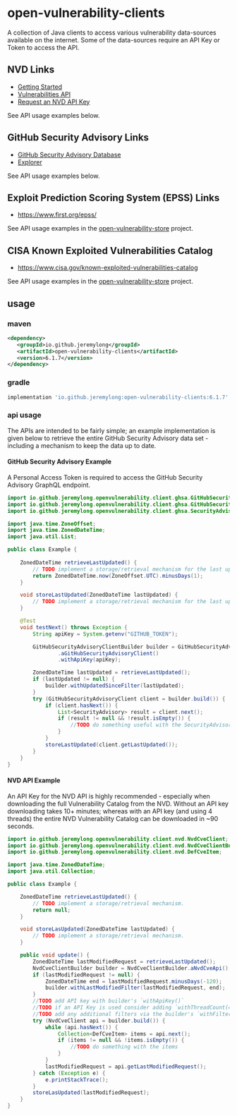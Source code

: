 # open-vulnerability-clients

A collection of Java clients to access various vulnerability data-sources available
on the internet. Some of the data-sources require an API Key or Token to access the
API.

## NVD Links

- [Getting Started](https://nvd.nist.gov/developers/start-here)
- [Vulnerabilities API](https://nvd.nist.gov/developers/vulnerabilities)
- [Request an NVD API Key](https://nvd.nist.gov/developers/request-an-api-key)

See API usage examples below.

## GitHub Security Advisory Links

- [GitHub Security Advisory Database](https://docs.github.com/en/enterprise-cloud@latest/code-security/security-advisories/global-security-advisories/browsing-security-advisories-in-the-github-advisory-database)
- [Explorer](https://docs.github.com/en/graphql/overview/explorer)

See API usage examples below.

## Exploit Prediction Scoring System (EPSS) Links

- https://www.first.org/epss/

See API usage examples in the [open-vulnerability-store](https://github.com/jeremylong/Open-Vulnerability-Project/blob/b446bd01e0f4d9bd3c12a22226fd6755d2d6170e/open-vulnerability-store/src/main/java/io/github/jeremylong/openvulnerability/VulnerabilityService.java#L112) project.

## CISA Known Exploited Vulnerabilities Catalog

- https://www.cisa.gov/known-exploited-vulnerabilities-catalog

See API usage examples in the [open-vulnerability-store](https://github.com/jeremylong/Open-Vulnerability-Project/blob/b446bd01e0f4d9bd3c12a22226fd6755d2d6170e/open-vulnerability-store/src/main/java/io/github/jeremylong/openvulnerability/VulnerabilityService.java#L143) project.

## usage

### maven

```xml
<dependency>
   <groupId>io.github.jeremylong</groupId>
   <artifactId>open-vulnerability-clients</artifactId>
   <version>6.1.7</version>
</dependency>
```

### gradle

```groovy
implementation 'io.github.jeremylong:open-vulnerability-clients:6.1.7'
```

### api usage

The APIs are intended to be fairly simple; an example implementation is given below to retrieve the entire GitHub Security Advisory data
set - including a mechanism to keep the data up to date.

#### GitHub Security Advisory Example

A Personal Access Token is required to access the GitHub Security Advisory GraphQL endpoint.

```java
import io.github.jeremylong.openvulnerability.client.ghsa.GitHubSecurityAdvisoryClient;
import io.github.jeremylong.openvulnerability.client.ghsa.GitHubSecurityAdvisoryClientBuilder;
import io.github.jeremylong.openvulnerability.client.ghsa.SecurityAdvisory;

import java.time.ZoneOffset;
import java.time.ZonedDateTime;
import java.util.List;

public class Example {
    
    ZonedDateTime retrieveLastUpdated() {
        // TODO implement a storage/retrieval mechanism for the last updated date.
        return ZonedDateTime.now(ZoneOffset.UTC).minusDays(1);
    }

    void storeLastUpdated(ZonedDateTime lastUpdated) {
        // TODO implement a storage/retrieval mechanism for the last update time.
    }

    @Test
    void testNext() throws Exception {
        String apiKey = System.getenv("GITHUB_TOKEN");

        GitHubSecurityAdvisoryClientBuilder builder = GitHubSecurityAdvisoryClientBuilder
                .aGitHubSecurityAdvisoryClient()
                .withApiKey(apiKey);

        ZonedDateTime lastUpdated = retrieveLastUpdated();
        if (lastUpdated != null) {
            builder.withUpdatedSinceFilter(lastUpdated);
        }
        try (GitHubSecurityAdvisoryClient client = builder.build()) {
            if (client.hasNext()) {
                List<SecurityAdvisory> result = client.next();
                if (result != null && !result.isEmpty()) {
                    //TODO do something useful with the SecurityAdvisories
                }
            }
            storeLastUpdated(client.getLastUpdated());
        }
    }
}
```

#### NVD API Example

An API Key for the NVD API is highly recommended - especially when downloading the  full Vulnerability Catalog from the
NVD. Without an API key downloading takes 10+ minutes; whereas with an API key (and using 4 threads) the entire NVD
Vulnerability Catalog can be downloaded in ~90 seconds.

```java
import io.github.jeremylong.openvulnerability.client.nvd.NvdCveClient;
import io.github.jeremylong.openvulnerability.client.nvd.NvdCveClientBuilder;
import io.github.jeremylong.openvulnerability.client.nvd.DefCveItem;

import java.time.ZonedDateTime;
import java.util.Collection;

public class Example {

    ZonedDateTime retrieveLastUpdated() {
        // TODO implement a storage/retrieval mechanism.
        return null;
    }

    void storeLasUpdated(ZonedDateTime lastUpdated) {
        // TODO implement a storage/retrieval mechanism.
    }

    public void update() {
        ZonedDateTime lastModifiedRequest = retrieveLastUpdated();
        NvdCveClientBuilder builder = NvdCveClientBuilder.aNvdCveApi();
        if (lastModifiedRequest != null) {
            ZonedDateTime end = lastModifiedRequest.minusDays(-120);
            builder.withLastModifiedFilter(lastModifiedRequest, end);
        }
        //TODO add API key with builder's `withApiKey()`
        //TODO if an API Key is used consider adding `withThreadCount(4)`
        //TODO add any additional filters via the builder's `withFilter()`
        try (NvdCveClient api = builder.build()) {
            while (api.hasNext()) {
                Collection<DefCveItem> items = api.next();
                if (items != null && !items.isEmpty()) {
                    //TODO do something with the items
                }
            }
            lastModifiedRequest = api.getLastModifiedRequest();
        } catch (Exception e) {
            e.printStackTrace();
        }
        storeLasUpdated(lastModifiedRequest);
    }
}
```
